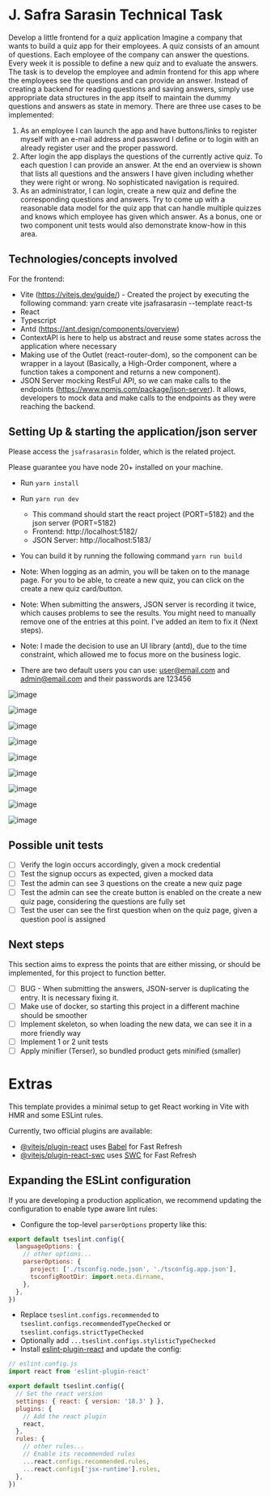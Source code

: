 # J. Safra Sarasin Technical Task

Develop a little frontend for a quiz application
Imagine a company that wants to build a quiz app for their employees. A quiz consists of an
amount of questions. Each employee of the company can answer the questions. Every week
it is possible to define a new quiz and to evaluate the answers.
The task is to develop the employee and admin frontend for this app where the employees
see the questions and can provide an answer. Instead of creating a backend for reading
questions and saving answers, simply use appropriate data structures in the app itself to
maintain the dummy questions and answers as state in memory.
There are three use cases to be implemented:
1. As an employee I can launch the app and have buttons/links to register myself with
an e-mail address and password I define or to login with an already register user and
the proper password.
2. After login the app displays the questions of the currently active quiz. To each
question I can provide an answer. At the end an overview is shown that lists all
questions and the answers I have given including whether they were right or wrong.
No sophisticated navigation is required.
3. As an administrator, I can login, create a new quiz and define the corresponding
questions and answers.
Try to come up with a reasonable data model for the quiz app that can handle multiple
quizzes and knows which employee has given which answer. As a bonus, one or two
component unit tests would also demonstrate know-how in this area.

## Technologies/concepts involved

For the frontend:
* Vite (https://vitejs.dev/guide/) - Created the project by executing the following command: yarn create vite jsafrasarasin --template react-ts
* React
* Typescript
* Antd (https://ant.design/components/overview)
* ContextAPI is here to help us abstract and reuse some states across the application where necessary
* Making use of the Outlet (react-router-dom), so the component can be wrapper in a layout (Basically, a High-Order component, where a function takes a component and returns a new component).
* JSON Server mocking RestFul API, so we can make calls to the endpoints (https://www.npmjs.com/package/json-server). It allows, developers to mock data and make calls to the endpoints as they were reaching the backend.


## Setting Up & starting the application/json server

Please access the `jsafrasarasin` folder, which is the related project.

Please guarantee you have node 20+ installed on your machine.
* Run `yarn install`
* Run `yarn run dev`
  * This command should start the react project (PORT=5182) and the json server (PORT=5182)
  * Frontend: http://localhost:5182/
  * JSON Server: http://localhost:5183/
 
* You can build it by running the following command `yarn run build`

* Note: When logging as an admin, you will be taken on to the manage page. For you to be able, to create a new quiz, you can click on the create a new quiz card/button.
* Note: When submitting the answers, JSON server is recording it twice, which causes problems to see the results. You might need to manually remove one of the entries at this point. I've added an item to fix it (Next steps).
* Note: I made the decision to use an UI library (antd), due to the time constraint, which allowed me to focus more on the business logic.

* There are two default users you can use: user@email.com and admin@email.com and their passwords are 123456



![image](https://github.com/user-attachments/assets/ebfd0475-ff0d-477f-845f-a6361f94abed)

![image](https://github.com/user-attachments/assets/efa106a2-0d86-4f45-b7ce-4660a7ad56f0)

![image](https://github.com/user-attachments/assets/d750cb47-ff49-4776-9244-e6ecf17d7ccb)

![image](https://github.com/user-attachments/assets/21ae1013-a43a-4e94-a2b5-0a6ef019b197)

![image](https://github.com/user-attachments/assets/17a88f07-2b92-4db0-89aa-20e8aa4a9814)

![image](https://github.com/user-attachments/assets/996f6823-1d31-4af1-ba66-571997a0153d)

![image](https://github.com/user-attachments/assets/1a97e43b-c737-4f86-b436-ffcfc11883b5)

![image](https://github.com/user-attachments/assets/8c361894-3b48-4811-bace-49fe07155c79)

![image](https://github.com/user-attachments/assets/cffd53ab-e875-4a60-a9c8-674f913305bc)


## Possible unit tests
* [ ] Verify the login occurs accordingly, given a mock credential
* [ ] Test the signup occurs as expected, given a mocked data
* [ ] Test the admin can see 3 questions on the create a new quiz page
* [ ] Test the admin can see the create button is enabled on the create a new quiz page, considering the questions are fully set
* [ ] Test the user can see the first question when on the quiz page, given a question pool is assigned

## Next steps

This section aims to express the points that are either missing, or should be implemented, for this project to function better.

* [ ] BUG - When submitting the answers, JSON-server is duplicating the entry. It is necessary fixing it.
* [ ] Make use of docker, so starting this project in a different machine should be smoother
* [ ] Implement skeleton, so when loading the new data, we can see it in a more friendly way
* [ ] Implement 1 or 2 unit tests
* [ ] Apply minifier (Terser), so bundled product gets minified (smaller)

# Extras

This template provides a minimal setup to get React working in Vite with HMR and some ESLint rules.

Currently, two official plugins are available:

- [@vitejs/plugin-react](https://github.com/vitejs/vite-plugin-react/blob/main/packages/plugin-react/README.md) uses [Babel](https://babeljs.io/) for Fast Refresh
- [@vitejs/plugin-react-swc](https://github.com/vitejs/vite-plugin-react-swc) uses [SWC](https://swc.rs/) for Fast Refresh

## Expanding the ESLint configuration

If you are developing a production application, we recommend updating the configuration to enable type aware lint rules:

- Configure the top-level `parserOptions` property like this:

```js
export default tseslint.config({
  languageOptions: {
    // other options...
    parserOptions: {
      project: ['./tsconfig.node.json', './tsconfig.app.json'],
      tsconfigRootDir: import.meta.dirname,
    },
  },
})
```

- Replace `tseslint.configs.recommended` to `tseslint.configs.recommendedTypeChecked` or `tseslint.configs.strictTypeChecked`
- Optionally add `...tseslint.configs.stylisticTypeChecked`
- Install [eslint-plugin-react](https://github.com/jsx-eslint/eslint-plugin-react) and update the config:

```js
// eslint.config.js
import react from 'eslint-plugin-react'

export default tseslint.config({
  // Set the react version
  settings: { react: { version: '18.3' } },
  plugins: {
    // Add the react plugin
    react,
  },
  rules: {
    // other rules...
    // Enable its recommended rules
    ...react.configs.recommended.rules,
    ...react.configs['jsx-runtime'].rules,
  },
})
```
